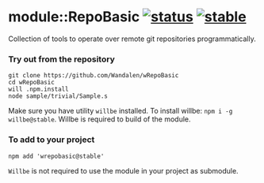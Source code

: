 
# module::RepoBasic  [![status](https://github.com/Wandalen/wRepoBasic/actions/workflows/StandardPublish.yml/badge.svg)](https://github.com/Wandalen/wRepoBasic/actions/workflows/StandardPublish.yml) [![stable](https://img.shields.io/badge/stability-stable-brightgreen.svg)](https://github.com/emersion/stability-badges#stable)

Collection of tools to operate over remote git repositories programmatically.

### Try out from the repository

```
git clone https://github.com/Wandalen/wRepoBasic
cd wRepoBasic
will .npm.install
node sample/trivial/Sample.s
```

Make sure you have utility `willbe` installed. To install willbe: `npm i -g willbe@stable`. Willbe is required to build of the module.

### To add to your project

```
npm add 'wrepobasic@stable'
```

`Willbe` is not required to use the module in your project as submodule.

